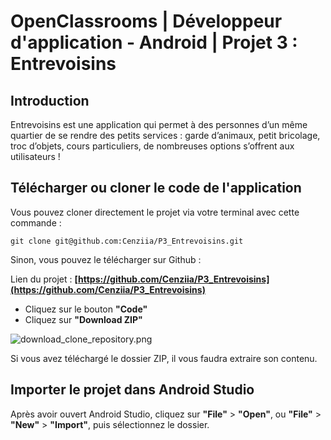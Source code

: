 
# OpenClassrooms | Développeur d'application - Android | Projet 3 : Entrevoisins


## Introduction

Entrevoisins est une application qui permet à des personnes d’un même quartier de se rendre des petits services : garde d’animaux, petit bricolage, troc d’objets, cours particuliers, de nombreuses options s’offrent aux utilisateurs !


## Télécharger ou cloner le code de l'application

Vous pouvez cloner directement le projet via votre terminal avec cette commande :

```` git clone git@github.com:Cenziia/P3_Entrevoisins.git ````

Sinon, vous pouvez le télécharger sur Github :

Lien du projet : **[https://github.com/Cenziia/P3_Entrevoisins](https://github.com/Cenziia/P3_Entrevoisins)**

- Cliquez sur le bouton **"Code"**
- Cliquez sur **"Download ZIP"**

![download_clone_repository.png](/images/download_clone_repository.png)

Si vous avez téléchargé le dossier ZIP, il vous faudra extraire son contenu.

## Importer le projet dans Android Studio

Après avoir ouvert Android Studio, cliquez sur **"File"** > **"Open"**, ou **"File"** > **"New"** > **"Import"**, puis sélectionnez le dossier.




